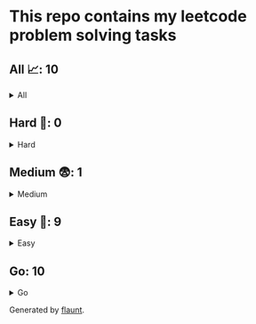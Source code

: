 # This repo contains my leetcode problem solving tasks

## All 📈: 10

<details>
<summary>All</summary>

| #     | Problem            | Difficulty | Solvings                |
|:-----:|:------------------:|:----------:|:-----------------------:|
|1|[Binary Search](https://leetcode.com/problems/binary-search)|Easy|[Go](submissions/easy/binary-search.go)|
|2|[Climbing Stairs](https://leetcode.com/problems/climbing-stairs)|Easy|[Go](submissions/easy/climbing-stairs.go)|
|3|[Contains Duplicate](https://leetcode.com/problems/contains-duplicate)|Easy|[Go](submissions/easy/contains-duplicate.go)|
|4|[Find All Numbers Disappeared In An Array](https://leetcode.com/problems/find-all-numbers-disappeared-in-an-array)|Easy|[Go](submissions/easy/find-all-numbers-disappeared-in-an-array.go)|
|5|[Kth Largest Element In An Array](https://leetcode.com/problems/kth-largest-element-in-an-array)|Medium|[Go](submissions/medium/kth-largest-element-in-an-array.go)|
|6|[Merge Two Sorted Lists](https://leetcode.com/problems/merge-two-sorted-lists)|Easy|[Go](submissions/easy/merge-two-sorted-lists.go)|
|7|[Missing Number](https://leetcode.com/problems/missing-number)|Easy|[Go](submissions/easy/missing-number.go)|
|8|[Palindrome Linked List](https://leetcode.com/problems/palindrome-linked-list)|Easy|[Go](submissions/easy/palindrome-linked-list.go)|
|9|[Range Sum Query Immutable](https://leetcode.com/problems/range-sum-query-immutable)|Easy|[Go](submissions/easy/range-sum-query-immutable.go)|
|10|[Single Number](https://leetcode.com/problems/single-number)|Easy|[Go](submissions/easy/single-number.go)|
</details>

## Hard 🤯: 0

<details>
<summary>Hard</summary>

| #     | Problem            | Difficulty | Solvings                |
|:-----:|:------------------:|:----------:|:-----------------------:|

</details>

## Medium 😨: 1

<details>
<summary>Medium</summary>

| #     | Problem            | Difficulty | Solvings                |
|:-----:|:------------------:|:----------:|:-----------------------:|
|1|[Kth Largest Element In An Array](https://leetcode.com/problems/kth-largest-element-in-an-array)|Medium|[Go](submissions/medium/kth-largest-element-in-an-array.go)|
</details>

## Easy 🥱: 9

<details>
<summary>Easy</summary>

| #     | Problem            | Difficulty | Solvings                |
|:-----:|:------------------:|:----------:|:-----------------------:|
|1|[Binary Search](https://leetcode.com/problems/binary-search)|Easy|[Go](submissions/easy/binary-search.go)|
|2|[Climbing Stairs](https://leetcode.com/problems/climbing-stairs)|Easy|[Go](submissions/easy/climbing-stairs.go)|
|3|[Contains Duplicate](https://leetcode.com/problems/contains-duplicate)|Easy|[Go](submissions/easy/contains-duplicate.go)|
|4|[Find All Numbers Disappeared In An Array](https://leetcode.com/problems/find-all-numbers-disappeared-in-an-array)|Easy|[Go](submissions/easy/find-all-numbers-disappeared-in-an-array.go)|
|5|[Merge Two Sorted Lists](https://leetcode.com/problems/merge-two-sorted-lists)|Easy|[Go](submissions/easy/merge-two-sorted-lists.go)|
|6|[Missing Number](https://leetcode.com/problems/missing-number)|Easy|[Go](submissions/easy/missing-number.go)|
|7|[Palindrome Linked List](https://leetcode.com/problems/palindrome-linked-list)|Easy|[Go](submissions/easy/palindrome-linked-list.go)|
|8|[Range Sum Query Immutable](https://leetcode.com/problems/range-sum-query-immutable)|Easy|[Go](submissions/easy/range-sum-query-immutable.go)|
|9|[Single Number](https://leetcode.com/problems/single-number)|Easy|[Go](submissions/easy/single-number.go)|
</details>


## Go: 10
<details>
<summary>Go</summary>

| #     | Problem            | Difficulty | Solvings                |
|:-----:|:------------------:|:----------:|:-----------------------:|
|1|[Binary Search](https://leetcode.com/problems/binary-search)|Easy|[Go](submissions/easy/binary-search.go)|
|2|[Climbing Stairs](https://leetcode.com/problems/climbing-stairs)|Easy|[Go](submissions/easy/climbing-stairs.go)|
|3|[Contains Duplicate](https://leetcode.com/problems/contains-duplicate)|Easy|[Go](submissions/easy/contains-duplicate.go)|
|4|[Find All Numbers Disappeared In An Array](https://leetcode.com/problems/find-all-numbers-disappeared-in-an-array)|Easy|[Go](submissions/easy/find-all-numbers-disappeared-in-an-array.go)|
|5|[Kth Largest Element In An Array](https://leetcode.com/problems/kth-largest-element-in-an-array)|Medium|[Go](submissions/medium/kth-largest-element-in-an-array.go)|
|6|[Merge Two Sorted Lists](https://leetcode.com/problems/merge-two-sorted-lists)|Easy|[Go](submissions/easy/merge-two-sorted-lists.go)|
|7|[Missing Number](https://leetcode.com/problems/missing-number)|Easy|[Go](submissions/easy/missing-number.go)|
|8|[Palindrome Linked List](https://leetcode.com/problems/palindrome-linked-list)|Easy|[Go](submissions/easy/palindrome-linked-list.go)|
|9|[Range Sum Query Immutable](https://leetcode.com/problems/range-sum-query-immutable)|Easy|[Go](submissions/easy/range-sum-query-immutable.go)|
|10|[Single Number](https://leetcode.com/problems/single-number)|Easy|[Go](submissions/easy/single-number.go)|
</details>

Generated by [flaunt](https://github.com/vadimalekseev/flaunt).
